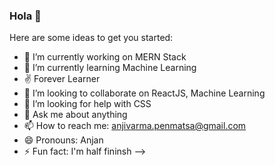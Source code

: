 ### Hola 👋


Here are some ideas to get you started:

- 🔭 I’m currently working on MERN Stack
- 🌱 I’m currently learning Machine Learning
- ✌  Forever Learner
- 👯 I’m looking to collaborate on ReactJS, Machine Learning
- 🤔 I’m looking for help with CSS
- 💬 Ask me about anything
- 📫 How to reach me: anjivarma.penmatsa@gmail.com
- 😄 Pronouns: Anjan
- ⚡ Fun fact: I'm half fininsh
-->
